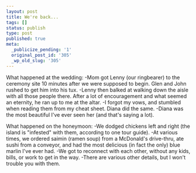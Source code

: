 ```yaml
---
layout: post
title: We're back...
tags: []
status: publish
type: post
published: true
meta:
  _publicize_pending: '1'
  original_post_id: '305'
  _wp_old_slug: '305'
---
```

What happened at the wedding:
-Mom got Lenny (our ringbearer) to the ceremony site 10 minutes after we were supposed to begin.  Glen and John rushed to get him into his tux.
-Lenny then balked at walking down the aisle with all those people there.  After a lot of encouragement and what seemed an eternity, he ran up to me at the altar.
-I forgot my vows, and stumbled when reading them from my cheat sheet.  Diana did the same.
-Diana was the most beautiful I've ever seen her (and that's saying a lot).

What happened on the honeymoon:
-We dodged chickens left and right (the island is "infested" with them, according to one tour guide).
-At various times, we ordered saimin (ramen soup) from a McDonald's drive-thru, ate sushi from a conveyor, and had the most delicious (in fact the only) blue marlin I've ever had.
-We got to reconnect with each other, without any kids, bills, or work to get in the way.
-There are various other details, but I won't trouble you with them.
